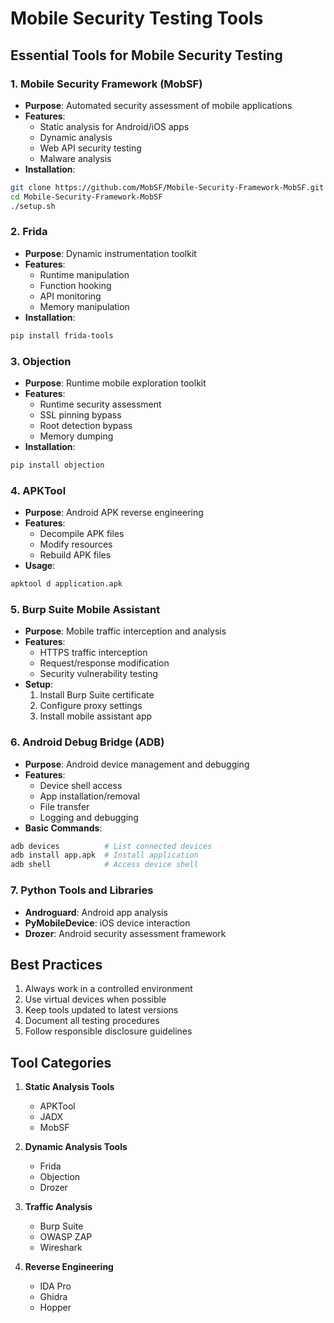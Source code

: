 # Mobile Security Testing Tools

## Essential Tools for Mobile Security Testing

### 1. Mobile Security Framework (MobSF)
- **Purpose**: Automated security assessment of mobile applications
- **Features**:
  - Static analysis for Android/iOS apps
  - Dynamic analysis
  - Web API security testing
  - Malware analysis
- **Installation**:
```bash
git clone https://github.com/MobSF/Mobile-Security-Framework-MobSF.git
cd Mobile-Security-Framework-MobSF
./setup.sh
```

### 2. Frida
- **Purpose**: Dynamic instrumentation toolkit
- **Features**:
  - Runtime manipulation
  - Function hooking
  - API monitoring
  - Memory manipulation
- **Installation**:
```bash
pip install frida-tools
```

### 3. Objection
- **Purpose**: Runtime mobile exploration toolkit
- **Features**:
  - Runtime security assessment
  - SSL pinning bypass
  - Root detection bypass
  - Memory dumping
- **Installation**:
```bash
pip install objection
```

### 4. APKTool
- **Purpose**: Android APK reverse engineering
- **Features**:
  - Decompile APK files
  - Modify resources
  - Rebuild APK files
- **Usage**:
```bash
apktool d application.apk
```

### 5. Burp Suite Mobile Assistant
- **Purpose**: Mobile traffic interception and analysis
- **Features**:
  - HTTPS traffic interception
  - Request/response modification
  - Security vulnerability testing
- **Setup**:
  1. Install Burp Suite certificate
  2. Configure proxy settings
  3. Install mobile assistant app

### 6. Android Debug Bridge (ADB)
- **Purpose**: Android device management and debugging
- **Features**:
  - Device shell access
  - App installation/removal
  - File transfer
  - Logging and debugging
- **Basic Commands**:
```bash
adb devices          # List connected devices
adb install app.apk  # Install application
adb shell            # Access device shell
```

### 7. Python Tools and Libraries
- **Androguard**: Android app analysis
- **PyMobileDevice**: iOS device interaction
- **Drozer**: Android security assessment framework

## Best Practices
1. Always work in a controlled environment
2. Use virtual devices when possible
3. Keep tools updated to latest versions
4. Document all testing procedures
5. Follow responsible disclosure guidelines

## Tool Categories
1. **Static Analysis Tools**
   - APKTool
   - JADX
   - MobSF

2. **Dynamic Analysis Tools**
   - Frida
   - Objection
   - Drozer

3. **Traffic Analysis**
   - Burp Suite
   - OWASP ZAP
   - Wireshark

4. **Reverse Engineering**
   - IDA Pro
   - Ghidra
   - Hopper
